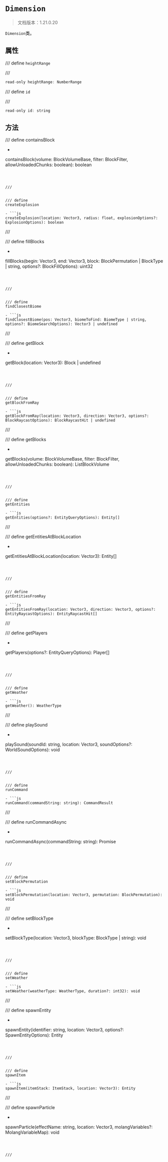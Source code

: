 # `Dimension`

> 文档版本：1.21.0.20

`Dimension`类。

## 属性

/// define
`heightRange`


///

```js
read-only heightRange: NumberRange
```


/// define
`id`


///

```js
read-only id: string
```


## 方法

/// define
containsBlock

- ```js
containsBlock(volume: BlockVolumeBase, filter: BlockFilter, allowUnloadedChunks: boolean): boolean
```



///


/// define
createExplosion

- ```js
createExplosion(location: Vector3, radius: float, explosionOptions?: ExplosionOptions): boolean
```



///


/// define
fillBlocks

- ```js
fillBlocks(begin: Vector3, end: Vector3, block: BlockPermutation | BlockType | string, options?: BlockFillOptions): uint32
```



///


/// define
findClosestBiome

- ```js
findClosestBiome(pos: Vector3, biomeToFind: BiomeType | string, options?: BiomeSearchOptions): Vector3 | undefined
```



///


/// define
getBlock

- ```js
getBlock(location: Vector3): Block | undefined
```



///


/// define
getBlockFromRay

- ```js
getBlockFromRay(location: Vector3, direction: Vector3, options?: BlockRaycastOptions): BlockRaycastHit | undefined
```



///


/// define
getBlocks

- ```js
getBlocks(volume: BlockVolumeBase, filter: BlockFilter, allowUnloadedChunks: boolean): ListBlockVolume
```



///


/// define
getEntities

- ```js
getEntities(options?: EntityQueryOptions): Entity[]
```



///


/// define
getEntitiesAtBlockLocation

- ```js
getEntitiesAtBlockLocation(location: Vector3): Entity[]
```



///


/// define
getEntitiesFromRay

- ```js
getEntitiesFromRay(location: Vector3, direction: Vector3, options?: EntityRaycastOptions): EntityRaycastHit[]
```



///


/// define
getPlayers

- ```js
getPlayers(options?: EntityQueryOptions): Player[]
```



///


/// define
getWeather

- ```js
getWeather(): WeatherType
```



///


/// define
playSound

- ```js
playSound(soundId: string, location: Vector3, soundOptions?: WorldSoundOptions): void
```



///


/// define
runCommand

- ```js
runCommand(commandString: string): CommandResult
```



///


/// define
runCommandAsync

- ```js
runCommandAsync(commandString: string): Promise<CommandResult>
```



///


/// define
setBlockPermutation

- ```js
setBlockPermutation(location: Vector3, permutation: BlockPermutation): void
```



///


/// define
setBlockType

- ```js
setBlockType(location: Vector3, blockType: BlockType | string): void
```



///


/// define
setWeather

- ```js
setWeather(weatherType: WeatherType, duration?: int32): void
```



///


/// define
spawnEntity

- ```js
spawnEntity(identifier: string, location: Vector3, options?: SpawnEntityOptions): Entity
```



///


/// define
spawnItem

- ```js
spawnItem(itemStack: ItemStack, location: Vector3): Entity
```



///


/// define
spawnParticle

- ```js
spawnParticle(effectName: string, location: Vector3, molangVariables?: MolangVariableMap): void
```



///

